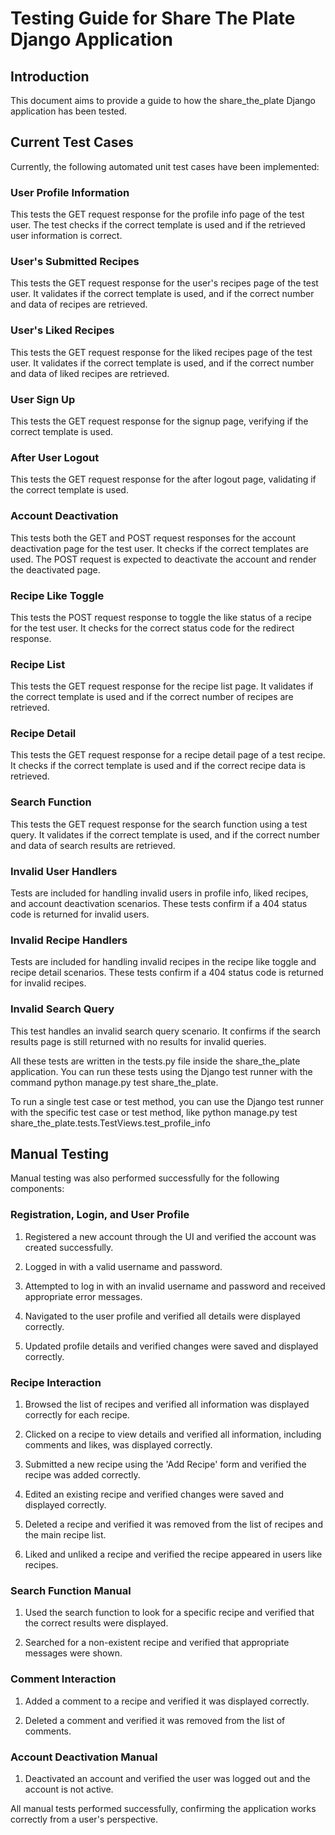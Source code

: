 # Testing Guide for Share The Plate Django Application

## Introduction

This document aims to provide a guide to how the share_the_plate Django application has been tested.

## Current Test Cases

Currently, the following automated unit test cases have been implemented:

### User Profile Information

This tests the GET request response for the profile info page of the test user. The test checks if the correct template is used and if the retrieved user information is correct.

### User's Submitted Recipes

This tests the GET request response for the user's recipes page of the test user. It validates if the correct template is used, and if the correct number and data of recipes are retrieved.

### User's Liked Recipes

This tests the GET request response for the liked recipes page of the test user. It validates if the correct template is used, and if the correct number and data of liked recipes are retrieved.

### User Sign Up

This tests the GET request response for the signup page, verifying if the correct template is used.

### After User Logout

This tests the GET request response for the after logout page, validating if the correct template is used.

### Account Deactivation

This tests both the GET and POST request responses for the account deactivation page for the test user. It checks if the correct templates are used. The POST request is expected to deactivate the account and render the deactivated page.

### Recipe Like Toggle

This tests the POST request response to toggle the like status of a recipe for the test user. It checks for the correct status code for the redirect response.

### Recipe List

This tests the GET request response for the recipe list page. It validates if the correct template is used and if the correct number of recipes are retrieved.

### Recipe Detail

This tests the GET request response for a recipe detail page of a test recipe. It checks if the correct template is used and if the correct recipe data is retrieved.

### Search Function

This tests the GET request response for the search function using a test query. It validates if the correct template is used, and if the correct number and data of search results are retrieved.

### Invalid User Handlers

Tests are included for handling invalid users in profile info, liked recipes, and account deactivation scenarios. These tests confirm if a 404 status code is returned for invalid users.

### Invalid Recipe Handlers

Tests are included for handling invalid recipes in the recipe like toggle and recipe detail scenarios. These tests confirm if a 404 status code is returned for invalid recipes.

### Invalid Search Query

This test handles an invalid search query scenario. It confirms if the search results page is still returned with no results for invalid queries.

All these tests are written in the tests.py file inside the share_the_plate application. You can run these tests using the Django test runner with the command python manage.py test share_the_plate.

To run a single test case or test method, you can use the Django test runner with the specific test case or test method, like python manage.py test share_the_plate.tests.TestViews.test_profile_info

## Manual Testing

Manual testing was also performed successfully for the following components:

### Registration, Login, and User Profile

1. Registered a new account through the UI and verified the account was created successfully.

2. Logged in with a valid username and password.

3. Attempted to log in with an invalid username and password and received appropriate error messages.

4. Navigated to the user profile and verified all details were displayed correctly.

5. Updated profile details and verified changes were saved and displayed correctly.

### Recipe Interaction

1. Browsed the list of recipes and verified all information was displayed correctly for each recipe.

2. Clicked on a recipe to view details and verified all information, including comments and likes, was displayed correctly.

3. Submitted a new recipe using the 'Add Recipe' form and verified the recipe was added correctly.

4. Edited an existing recipe and verified changes were saved and displayed correctly.

5. Deleted a recipe and verified it was removed from the list of recipes and the main recipe list.

6. Liked and unliked a recipe and verified the recipe appeared in users like recipes.

### Search Function Manual

1. Used the search function to look for a specific recipe and verified that the correct results were displayed.

2. Searched for a non-existent recipe and verified that appropriate messages were shown.

### Comment Interaction

1. Added a comment to a recipe and verified it was displayed correctly.

2. Deleted a comment and verified it was removed from the list of comments.

### Account Deactivation Manual

1. Deactivated an account and verified the user was logged out and the account is not active.

All manual tests performed successfully, confirming the application works correctly from a user's perspective.
